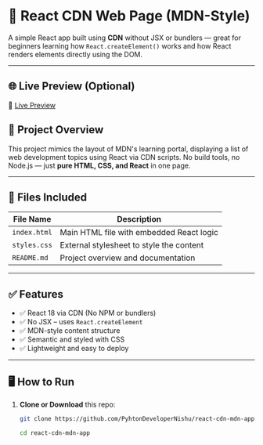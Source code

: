 # 🚀 React CDN Web Page (MDN-Style)

A simple React app built using **CDN** without JSX or bundlers — great for beginners learning how `React.createElement()` works and how React renders elements directly using the DOM.

---
 ## 🌐 Live Preview (Optional)
 🔗 [Live Preview]()


## 📌 Project Overview

This project mimics the layout of MDN's learning portal, displaying a list of web development topics using React via CDN scripts. No build tools, no Node.js — just **pure HTML, CSS, and React** in one page.

---

## 📁 Files Included

| File Name     | Description                                  |
|---------------|----------------------------------------------|
| `index.html`  | Main HTML file with embedded React logic     |
| `styles.css`  | External stylesheet to style the content     |
| `README.md`   | Project overview and documentation           |

---

## ✅ Features

- ✅ React 18 via CDN (No NPM or bundlers)
- ✅ No JSX – uses `React.createElement`
- ✅ MDN-style content structure
- ✅ Semantic and styled with CSS
- ✅ Lightweight and easy to deploy

---

## 🖥️ How to Run

1. **Clone or Download** this repo:
   ```bash
   git clone https://github.com/PyhtonDeveloperNishu/react-cdn-mdn-app.git
   
   cd react-cdn-mdn-app




